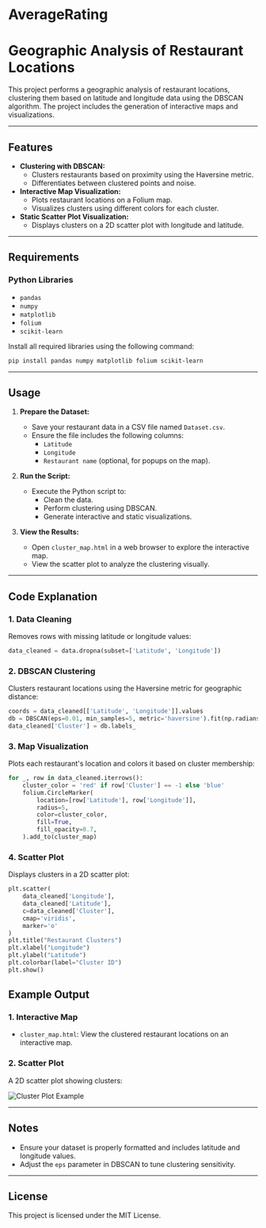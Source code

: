 # AverageRating
# Geographic Analysis of Restaurant Locations

This project performs a geographic analysis of restaurant locations, clustering them based on latitude and longitude data using the DBSCAN algorithm. The project includes the generation of interactive maps and visualizations.

---

## Features
- **Clustering with DBSCAN:**
  - Clusters restaurants based on proximity using the Haversine metric.
  - Differentiates between clustered points and noise.
- **Interactive Map Visualization:**
  - Plots restaurant locations on a Folium map.
  - Visualizes clusters using different colors for each cluster.
- **Static Scatter Plot Visualization:**
  - Displays clusters on a 2D scatter plot with longitude and latitude.

---

## Requirements

### Python Libraries
- `pandas`
- `numpy`
- `matplotlib`
- `folium`
- `scikit-learn`

Install all required libraries using the following command:
```bash
pip install pandas numpy matplotlib folium scikit-learn
```

---

## Usage

1. **Prepare the Dataset:**
   - Save your restaurant data in a CSV file named `Dataset.csv`.
   - Ensure the file includes the following columns:
     - `Latitude`
     - `Longitude`
     - `Restaurant name` (optional, for popups on the map).

2. **Run the Script:**
   - Execute the Python script to:
     - Clean the data.
     - Perform clustering using DBSCAN.
     - Generate interactive and static visualizations.

3. **View the Results:**
   - Open `cluster_map.html` in a web browser to explore the interactive map.
   - View the scatter plot to analyze the clustering visually.

---

## Code Explanation

### 1. Data Cleaning
Removes rows with missing latitude or longitude values:
```python
data_cleaned = data.dropna(subset=['Latitude', 'Longitude'])
```

### 2. DBSCAN Clustering
Clusters restaurant locations using the Haversine metric for geographic distance:
```python
coords = data_cleaned[['Latitude', 'Longitude']].values
db = DBSCAN(eps=0.01, min_samples=5, metric='haversine').fit(np.radians(coords))
data_cleaned['Cluster'] = db.labels_
```

### 3. Map Visualization
Plots each restaurant's location and colors it based on cluster membership:
```python
for _, row in data_cleaned.iterrows():
    cluster_color = 'red' if row['Cluster'] == -1 else 'blue'
    folium.CircleMarker(
        location=[row['Latitude'], row['Longitude']],
        radius=5,
        color=cluster_color,
        fill=True,
        fill_opacity=0.7,
    ).add_to(cluster_map)
```

### 4. Scatter Plot
Displays clusters in a 2D scatter plot:
```python
plt.scatter(
    data_cleaned['Longitude'],
    data_cleaned['Latitude'],
    c=data_cleaned['Cluster'],
    cmap='viridis',
    marker='o'
)
plt.title("Restaurant Clusters")
plt.xlabel("Longitude")
plt.ylabel("Latitude")
plt.colorbar(label="Cluster ID")
plt.show()
```
## Example Output

### 1. Interactive Map
- `cluster_map.html`: View the clustered restaurant locations on an interactive map.

### 2. Scatter Plot
A 2D scatter plot showing clusters:

![Cluster Plot Example](example_cluster_plot.png)

---

## Notes
- Ensure your dataset is properly formatted and includes latitude and longitude values.
- Adjust the `eps` parameter in DBSCAN to tune clustering sensitivity.

---

## License
This project is licensed under the MIT License.
